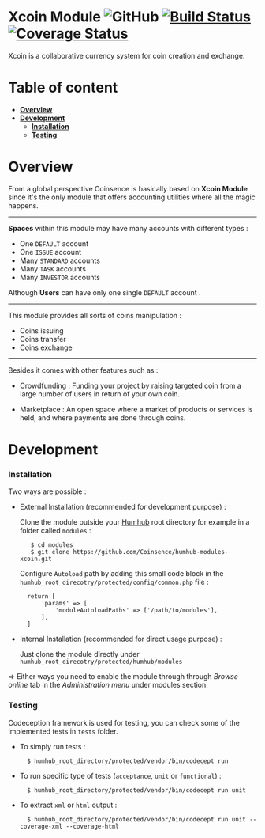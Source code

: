 # Xcoin Module ![GitHub](https://img.shields.io/github/license/Coinsence/coinsence-monorepo.svg) [![Build Status](https://travis-ci.org/Coinsence/humhub-modules-xcoin.svg?branch=master)](https://travis-ci.org/Coinsence/humhub-modules-xcoin) [![Coverage Status](https://coveralls.io/repos/github/Coinsence/humhub-modules-xcoin/badge.svg?branch=master)](https://coveralls.io/github/Coinsence/humhub-modules-xcoin?branch=master)


Xcoin is a collaborative currency system for coin creation and exchange.


# Table of content

- **[Overview](#Overview)**
- **[Development](#Development)**
	- **[Installation](#0)**
	- **[Testing](#1)**

# Overview 

From a global perspective Coinsence is basically based on **Xcoin Module** since it's the only module that offers accounting utilities where all the magic happens. 

---

**Spaces** within this module may have many accounts with different types : 

* One `DEFAULT` account 
* One `ISSUE` account 
* Many `STANDARD` accounts 
* Many `TASK` accounts 
* Many `INVESTOR` accounts 

Although **Users** can have only one single `DEFAULT` account .

---

This module provides all sorts of coins manipulation : 

* Coins issuing
* Coins transfer
* Coins exchange 

---

Besides it comes with other features such as : 

* Crowdfunding : Funding your project by raising targeted coin from a large number of users in return of your own coin.

* Marketplace : An open space where a market of products or services is held, and where payments are done through coins.

# Development 

### Installation 

Two ways are possible : 

- External Installation (recommended for development purpose) : 

	Clone the module outside your [Humhub](http://docs.humhub.org/admin-installation.html) root directory for example in a folder called `modules` : 

		 $ cd modules 
   		 $ git clone https://github.com/Coinsence/humhub-modules-xcoin.git

	Configure `Autoload` path by adding this small code block in the `humhub_root_direcotry/protected/config/common.php` file : 

		return [
          	'params' => [
            	'moduleAutoloadPaths' => ['/path/to/modules'],        
        	],
    	]


- Internal Installation (recommended for direct usage purpose) :

	Just clone the module directly under `humhub_root_direcotry/protected/humhub/modules` 
    
=> Either ways you need to enable the module through through *Browse online* tab in the *Administration menu* under modules section.

### Testing

Codeception framework is used for testing, you can check some of the implemented tests in `tests` folder.

* To simply run tests : 

		$ humhub_root_directory/protected/vendor/bin/codecept run  
    
* To run specific type of tests (`acceptance`, `unit` or `functional`) : 

	 	$ humhub_root_directory/protected/vendor/bin/codecept run unit  
    
* To extract `xml` or `html` output : 

		$ humhub_root_directory/protected/vendor/bin/codecept run unit --coverage-xml --coverage-html
